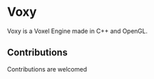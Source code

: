 # Voxy

Voxy is a Voxel Engine made in C++ and OpenGL.

## Contributions

Contributions are welcomed

